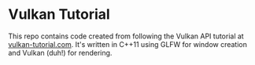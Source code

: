 Vulkan Tutorial
===============

This repo contains code created from following the Vulkan API tutorial at
[vulkan-tutorial.com](https://vulkan-tutorial.com/). It's written in C++11
using GLFW for window creation and Vulkan (duh!) for rendering.
